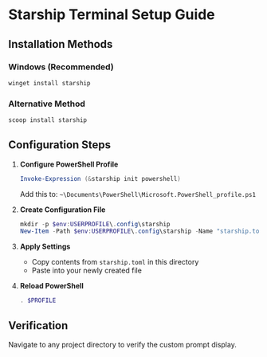 # Starship Terminal Setup Guide

## Installation Methods

### Windows (Recommended)

```powershell
winget install starship
```

### Alternative Method

```powershell
scoop install starship
```

## Configuration Steps

1. **Configure PowerShell Profile**

   ```powershell
   Invoke-Expression (&starship init powershell)
   ```

   Add this to: `~\Documents\PowerShell\Microsoft.PowerShell_profile.ps1`

2. **Create Configuration File**

   ```powershell
   mkdir -p $env:USERPROFILE\.config\starship
   New-Item -Path $env:USERPROFILE\.config\starship -Name "starship.toml" -ItemType "File"
   ```

3. **Apply Settings**

   - Copy contents from `starship.toml` in this directory
   - Paste into your newly created file

4. **Reload PowerShell**
   ```powershell
   . $PROFILE
   ```

## Verification

Navigate to any project directory to verify the custom prompt display.
